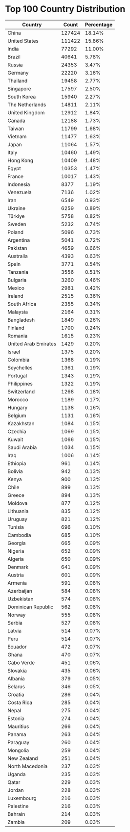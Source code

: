 # Top 100 Country Distribution
| Country | Count | Percentage |
|----|----|----|
| China | 127424 | 18.14% |
| United States | 111422 | 15.86% |
| India | 77292 | 11.00% |
| Brazil | 40641 | 5.78% |
| Russia | 24353 | 3.47% |
| Germany | 22220 | 3.16% |
| Thailand | 19458 | 2.77% |
| Singapore | 17597 | 2.50% |
| South Korea | 15940 | 2.27% |
| The Netherlands | 14811 | 2.11% |
| United Kingdom | 12912 | 1.84% |
| Canada | 12188 | 1.73% |
| Taiwan | 11799 | 1.68% |
| Vietnam | 11477 | 1.63% |
| Japan | 11064 | 1.57% |
| Italy | 10460 | 1.49% |
| Hong Kong | 10409 | 1.48% |
| Egypt | 10353 | 1.47% |
| France | 10017 | 1.43% |
| Indonesia | 8377 | 1.19% |
| Venezuela | 7136 | 1.02% |
| Iran | 6549 | 0.93% |
| Ukraine | 6259 | 0.89% |
| Türkiye | 5758 | 0.82% |
| Sweden | 5232 | 0.74% |
| Poland | 5096 | 0.73% |
| Argentina | 5041 | 0.72% |
| Pakistan | 4659 | 0.66% |
| Australia | 4393 | 0.63% |
| Spain | 3771 | 0.54% |
| Tanzania | 3556 | 0.51% |
| Bulgaria | 3260 | 0.46% |
| Mexico | 2981 | 0.42% |
| Ireland | 2515 | 0.36% |
| South Africa | 2355 | 0.34% |
| Malaysia | 2164 | 0.31% |
| Bangladesh | 1849 | 0.26% |
| Finland | 1700 | 0.24% |
| Romania | 1615 | 0.23% |
| United Arab Emirates | 1429 | 0.20% |
| Israel | 1375 | 0.20% |
| Colombia | 1368 | 0.19% |
| Seychelles | 1361 | 0.19% |
| Portugal | 1343 | 0.19% |
| Philippines | 1322 | 0.19% |
| Switzerland | 1268 | 0.18% |
| Morocco | 1189 | 0.17% |
| Hungary | 1138 | 0.16% |
| Belgium | 1131 | 0.16% |
| Kazakhstan | 1084 | 0.15% |
| Czechia | 1069 | 0.15% |
| Kuwait | 1066 | 0.15% |
| Saudi Arabia | 1034 | 0.15% |
| Iraq | 1006 | 0.14% |
| Ethiopia | 961 | 0.14% |
| Bolivia | 942 | 0.13% |
| Kenya | 900 | 0.13% |
| Chile | 899 | 0.13% |
| Greece | 894 | 0.13% |
| Moldova | 877 | 0.12% |
| Lithuania | 835 | 0.12% |
| Uruguay | 821 | 0.12% |
| Tunisia | 696 | 0.10% |
| Cambodia | 685 | 0.10% |
| Georgia | 665 | 0.09% |
| Nigeria | 652 | 0.09% |
| Algeria | 650 | 0.09% |
| Denmark | 641 | 0.09% |
| Austria | 601 | 0.09% |
| Armenia | 591 | 0.08% |
| Azerbaijan | 584 | 0.08% |
| Uzbekistan | 574 | 0.08% |
| Dominican Republic | 562 | 0.08% |
| Norway | 555 | 0.08% |
| Serbia | 527 | 0.08% |
| Latvia | 514 | 0.07% |
| Peru | 514 | 0.07% |
| Ecuador | 472 | 0.07% |
| Ghana | 470 | 0.07% |
| Cabo Verde | 451 | 0.06% |
| Slovakia | 435 | 0.06% |
| Albania | 379 | 0.05% |
| Belarus | 346 | 0.05% |
| Croatia | 286 | 0.04% |
| Costa Rica | 285 | 0.04% |
| Nepal | 275 | 0.04% |
| Estonia | 274 | 0.04% |
| Mauritius | 266 | 0.04% |
| Panama | 263 | 0.04% |
| Paraguay | 260 | 0.04% |
| Mongolia | 259 | 0.04% |
| New Zealand | 251 | 0.04% |
| North Macedonia | 237 | 0.03% |
| Uganda | 235 | 0.03% |
| Qatar | 229 | 0.03% |
| Jordan | 228 | 0.03% |
| Luxembourg | 216 | 0.03% |
| Palestine | 216 | 0.03% |
| Bahrain | 214 | 0.03% |
| Zambia | 209 | 0.03% |
